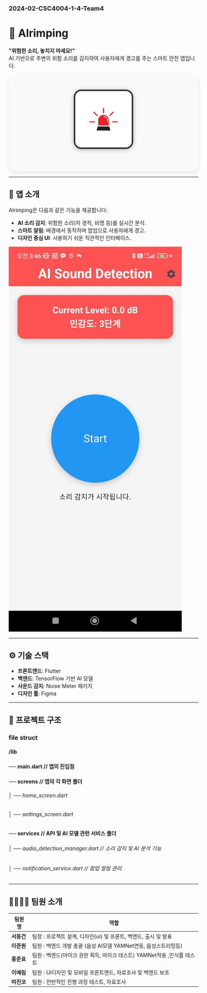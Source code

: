 ### 2024-02-CSC4004-1-4-Team4

# 🚀 Alrimping  

**"위험한 소리, 놓치지 마세요!"**  
AI 기반으로 주변의 위험 소리를 감지하여 사용자에게 경고를 주는 스마트 안전 앱입니다.

<div style="display: flex; flex-direction: column; align-items: center; gap: 20px; margin-bottom: 40px; background-color: #f9f9f9; padding: 40px; border-radius: 20px; box-shadow: 0 4px 12px rgba(0, 0, 0, 0.1); max-width: 600px; margin: 0 auto;">
    <img src="alrimping/assets/images/app_icon.png" alt="App logo" style="width: 150px; height: 150px; border-radius: 20px; border: 4px solid #333; box-shadow: 0 2px 12px rgba(0, 0, 0, 0.3);">
    <div style="text-align: center;">
      </span>
    </div>
</div>



---

## 📱 앱 소개  

Alrimping은 다음과 같은 기능을 제공합니다:  
- **AI 소리 감지**: 위험한 소리(차 경적, 비명 등)를 실시간 분석.  
- **스마트 알림**: 배경에서 동작하며 팝업으로 사용자에게 경고.  
- **디자인 중심 UI**: 사용하기 쉬운 직관적인 인터페이스.

![App Preview](alrimping/assets/images/app_preview.jpeg)

---


## ⚙️ 기술 스택 


- **프론트엔드**: Flutter  
- **백엔드**: TensorFlow 기반 AI 모델  
- **사운드 감지**: Noise Meter 패키지  
- **디자인 툴**: Figma  


---


## 📂 프로젝트 구조

### file struct
#### /lib  ######
 #### ── main.dart                  // 앱의 진입점
 #### ── screens                    // 앱의 각 화면 폴더
 ###### │   ── home_screen.dart
 ###### │   ── settings_screen.dart
 #### ── services                   // API 및 AI 모델 관련 서비스 폴더
 ###### │   ── audio_detection_manager.dart   // 소리 감지 및 AI 분석 기능
 ###### │   ── notification_service.dart      // 팝업 알림 관리


---

## 👨‍👩‍👧‍👦 팀원 소개  

| 팀원 명   | 역할       |  
|-----------|------------|  
| **서동건** | 팀장 : 프로젝트 설계, 디자인(ui) 및 프론트, 백엔드, 출시 및 발표  |  
| **이준원** | 팀원 : 백엔드 개발 총괄 (음성 AI모델 YAMNet연동, 음성스트리밍등)  |  
| **홍준표** | 팀원 : 백엔드(마이크 권한 획득, 마이크 테스트) YAMNet적용 ,인식률 테스트    | 
| **이예림** | 팀원 : Ui디자인 및 모바일 프론트엔드, 자료조사 및 백엔드 보조      |  
| **떠진코** | 팀원 : 전반적인 진행 과정 테스트, 자료조사      |  
